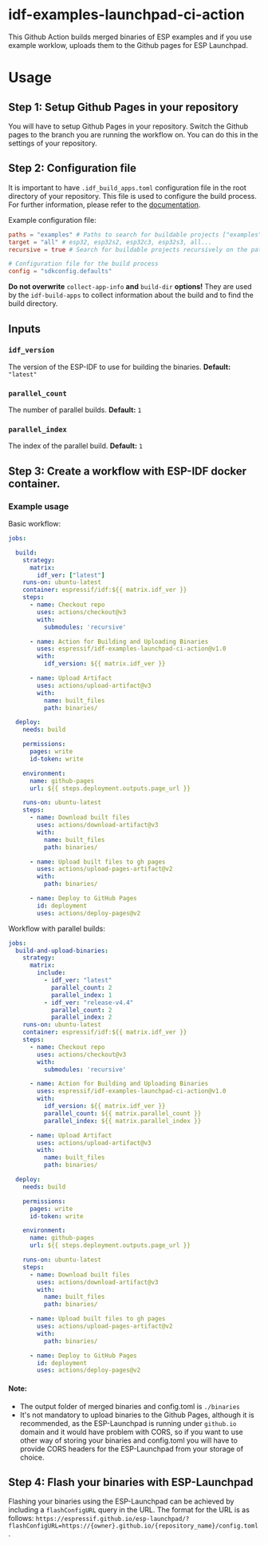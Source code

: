 # idf-examples-launchpad-ci-action
This Github Action builds merged binaries of ESP examples and if you use example worklow, uploads them to the Github pages for ESP Launchpad.

# Usage

## Step 1: Setup Github Pages in your repository
You will have to setup Github Pages in your repository. Switch the Github pages to the branch you are running the workflow on. You can do this in the settings of your repository.

## Step 2: Configuration file
It is important to have `.idf_build_apps.toml` configuration file in the root directory of your repository. This file is used to configure the build process. 
For further information, please refer to the [documentation](https://docs.espressif.com/projects/idf-build-apps/en/latest/config_file.html).

Example configuration file:
```toml
paths = "examples" # Paths to search for buildable projects ["examples", "components"]
target = "all" # esp32, esp32s2, esp32c3, esp32s3, all...
recursive = true # Search for buildable projects recursively on the paths

# Configuration file for the build process 
config = "sdkconfig.defaults"
```
**Do not overwrite** `collect-app-info` **and** `build-dir` **options!** They are used by the `idf-build-apps` to collect information about the build and to find the build directory. 

## Inputs

### `idf_version`
The version of the ESP-IDF to use for building the binaries.
**Default:** `"latest"`

### `parallel_count`
The number of parallel builds.
**Default:** `1`

### `parallel_index`
The index of the parallel build.
**Default:** `1`

## Step 3: Create a workflow with ESP-IDF docker container. 
### Example usage

Basic workflow:

```yaml
jobs:

  build:
    strategy:
      matrix:
        idf_ver: ["latest"]
    runs-on: ubuntu-latest
    container: espressif/idf:${{ matrix.idf_ver }}
    steps:
      - name: Checkout repo
        uses: actions/checkout@v3
        with:
          submodules: 'recursive'

      - name: Action for Building and Uploading Binaries
        uses: espressif/idf-examples-launchpad-ci-action@v1.0
        with:
          idf_version: ${{ matrix.idf_ver }}

      - name: Upload Artifact
        uses: actions/upload-artifact@v3
        with:
          name: built_files
          path: binaries/

  deploy:
    needs: build

    permissions:
      pages: write      
      id-token: write

    environment:
      name: github-pages
      url: ${{ steps.deployment.outputs.page_url }}

    runs-on: ubuntu-latest
    steps:
      - name: Download built files
        uses: actions/download-artifact@v3
        with:
          name: built_files
          path: binaries/

      - name: Upload built files to gh pages
        uses: actions/upload-pages-artifact@v2
        with:
          path: binaries/

      - name: Deploy to GitHub Pages
        id: deployment
        uses: actions/deploy-pages@v2
```

Workflow with parallel builds:

```yaml
jobs:
  build-and-upload-binaries:
    strategy:
      matrix:
        include:
          - idf_ver: "latest"
            parallel_count: 2
            parallel_index: 1
          - idf_ver: "release-v4.4"
            parallel_count: 2
            parallel_index: 2
    runs-on: ubuntu-latest
    container: espressif/idf:${{ matrix.idf_ver }}
    steps:
      - name: Checkout repo
        uses: actions/checkout@v3
        with:
          submodules: 'recursive'

      - name: Action for Building and Uploading Binaries
        uses: espressif/idf-examples-launchpad-ci-action@v1.0
        with:
          idf_version: ${{ matrix.idf_ver }}
          parallel_count: ${{ matrix.parallel_count }}
          parallel_index: ${{ matrix.parallel_index }}

      - name: Upload Artifact
        uses: actions/upload-artifact@v3
        with:
          name: built_files
          path: binaries/

  deploy:
    needs: build

    permissions:
      pages: write      
      id-token: write

    environment:
      name: github-pages
      url: ${{ steps.deployment.outputs.page_url }}

    runs-on: ubuntu-latest
    steps:
      - name: Download built files
        uses: actions/download-artifact@v3
        with:
          name: built_files
          path: binaries/

      - name: Upload built files to gh pages
        uses: actions/upload-pages-artifact@v2
        with:
          path: binaries/

      - name: Deploy to GitHub Pages
        id: deployment
        uses: actions/deploy-pages@v2
```

#### Note:
- The output folder of merged binaries and config.toml is `./binaries`
- It's not mandatory to upload binaries to the Github Pages, although it is recommended, as the ESP-Launchpad is running under `github.io` domain and it would have problem with CORS, so if you want to use other way of storing your binaries and config.toml you will have to provide CORS headers for the ESP-Launchpad from your storage of choice.

## Step 4: Flash your binaries with ESP-Launchpad
Flashing your binaries using the ESP-Launchpad can be achieved by including a `flashConfigURL` query in the URL. The format for the URL is as follows: `https://espressif.github.io/esp-launchpad/?flashConfigURL=https://{owner}.github.io/{repository_name}/config.toml`.
